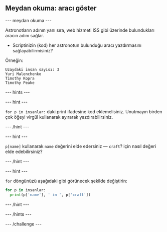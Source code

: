 ## Meydan okuma: aracı göster

--- meydan okuma ---

Astronotların adının yanı sıra, web hizmeti ISS gibi üzerinde bulundukları aracın adını sağlar.

+ Scriptinizin (kod) her astronotun bulunduğu aracı yazdırmasını sağlayabilirmisiniz? 

Örneğin:

    Uzaydaki insan sayısı: 3
    Yuri Malenchenko
    Timothy Kopra
    Timothy Peake
    

--- hints ---


--- hint ---

`for p in insanlar:` daki print ifadesine kod eklemelisiniz. Unutmayın birden çok öğeyi virgül kullanarak ayırarak yazdırabilirsiniz.

--- /hint ---

--- hint ---

`p[name]` kullanarak `name` değerini elde edersiniz — `craft`? için nasıl değeri elde edebilirsiniz?

--- /hint ---

--- hint ---

`for` döngünüzü aşağıdaki gibi görünecek şekilde değiştirin:

```python
for p in insanlar:
  print(p['name'], ' in ', p['craft'])
```

--- /hint ---

--- /hints ---

--- /challenge ---